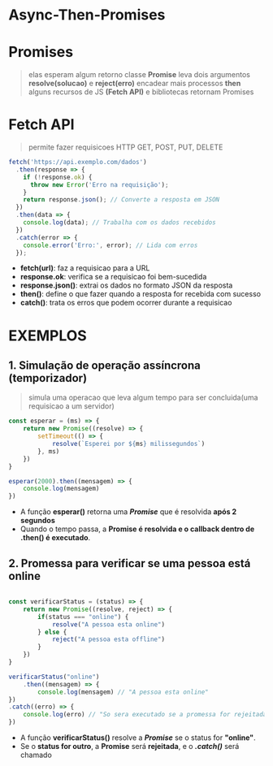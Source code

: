 # Async-Then-Promises

# Promises
> elas esperam algum retorno
> classe **Promise**
> leva dois argumentos **resolve(solucao)** e **reject(erro)**
> encadear mais processos **then**
> alguns recursos de JS **(Fetch API)** e bibliotecas retornam Promises


# Fetch API
> permite fazer requisicoes HTTP
> GET, POST, PUT, DELETE

```js
fetch('https://api.exemplo.com/dados')
  .then(response => {
    if (!response.ok) {
      throw new Error('Erro na requisição');
    }
    return response.json(); // Converte a resposta em JSON
  })
  .then(data => {
    console.log(data); // Trabalha com os dados recebidos
  })
  .catch(error => {
    console.error('Erro:', error); // Lida com erros
  });
```
- **fetch(url)**: faz a requisicao para a URL 
- **response.ok**: verifica se a requisicao foi bem-sucedida
- **response.json()**: extrai os dados no formato JSON da resposta
- **then()**: define o que fazer quando a resposta for recebida com sucesso
- **catch()**: trata os erros que podem ocorrer durante a requisicao




# EXEMPLOS

## 1. Simulação de operação assíncrona (temporizador)
> simula uma operacao que leva algum tempo para ser concluida(uma requisicao a um servidor)

```js
const esperar = (ms) => {
    return new Promise((resolve) => {
        setTimeout(() => {
            resolve(`Esperei por ${ms} milissegundos`)
        }, ms)
    })
}

esperar(2000).then((mensagem) => {
    console.log(mensagem)
})

```
- A função **esperar()** retorna uma ***Promise*** que é resolvida **após 2 segundos**
- Quando o tempo passa, a **Promise é resolvida e o callback dentro de .then() é executado**.





## 2. Promessa para verificar se uma pessoa está online

```js

const verificarStatus = (status) => {
    return new Promise((resolve, reject) => {
        if(status === "online") {
            resolve("A pessoa esta online")
        } else {
            reject("A pessoa esta offline")
        }
    })
}

verificarStatus("online")
    .then((mensagem) => {
        console.log(mensagem) // "A pessoa esta online"
})
.catch((erro) => {
    console.log(erro) // "So sera executado se a promessa for rejeitada"
})

```
- A função **verificarStatus()** resolve a ***Promise*** se o status for **"online"**.
- Se o **status for outro**, a **Promise** será **rejeitada**, e o ***.catch()*** será chamado
